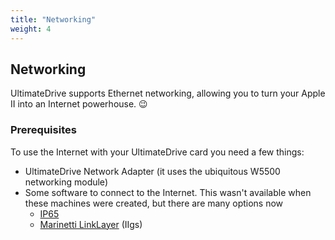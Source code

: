```yaml
---
title: "Networking"
weight: 4
---
```

## Networking

UltimateDrive supports Ethernet networking, allowing you to turn your Apple II into an Internet powerhouse.  😉

### Prerequisites

To use the Internet with your UltimateDrive card you need a few things:

- UltimateDrive Network Adapter (it uses the ubiquitous W5500 networking module)
- Some software to connect to the Internet.  This wasn't available when these machines were created, but there are many options now
  - [IP65](https://github.com/cc65/ip65) 
  - [Marinetti LinkLayer](https://github.com/Ultimate-Drive/udnet/tree/main/src) (IIgs) 
